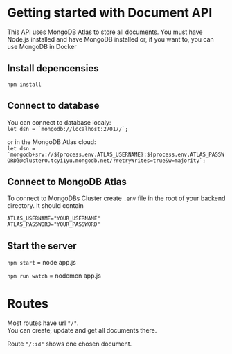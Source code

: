 # Getting started with Document API
This API uses MongoDB Atlas to store all documents. You must have Node.js installed and have MongoDB installed or, if you want to, you can use MongoDB in Docker 

## Install depencensies
`npm install`

## Connect to database
You can connect to database localy: <br />
```let dsn = `mongodb://localhost:27017/`;```

or in the MongoDB Atlas cloud: <br />
```let dsn = `mongodb+srv://${process.env.ATLAS_USERNAME}:${process.env.ATLAS_PASSWORD}@cluster0.tcyi1yu.mongodb.net/?retryWrites=true&w=majority`;```

## Connect to MongoDB Atlas
To connect to MongoDBs Cluster create `.env` file in the root of your backend directory. It should contain 
```
ATLAS_USERNAME="YOUR_USERNAME"
ATLAS_PASSWORD="YOUR_PASSWORD"
```

## Start the server

`npm start` = node app.js <br />

`npm run watch` = nodemon app.js

# Routes
Most routes have url `"/"`. <br />
You can create, update and get all documents there.

Route `"/:id"` shows one chosen document. 